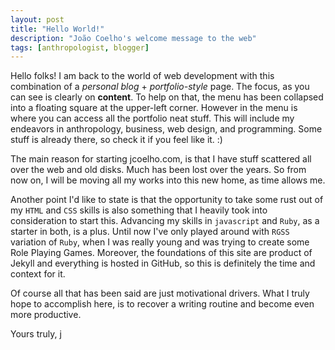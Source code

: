 ```yaml
---
layout: post
title: "Hello World!"
description: "João Coelho's welcome message to the web"
tags: [anthropologist, blogger]
---
```


Hello folks! I am back to the world of web development with this combination of a *personal blog* + *portfolio-style* page. The focus, as you can see is clearly on **content**. To help on that, the menu has been collapsed into a floating square at the upper-left corner. However in the menu is where you can access all the portfolio neat stuff. This will include my endeavors in anthropology, business, web design, and programming. Some stuff is already there, so check it if you feel like it. :)

The main reason for starting jcoelho.com, is that I have stuff scattered all over the web and old disks. Much has been lost over the years. So from now on, I will be moving all my works into this new home, as time allows me. 

Another point I'd like to state is that the opportunity to take some rust out of my `HTML` and `CSS` skills is also something that I heavily took into consideration to start this. Advancing my skills in `javascript` and `Ruby`, as a starter in both, is a plus. Until now I've only played around with `RGSS` variation of `Ruby`, when I was really young and was trying to create some Role Playing Games. Moreover, the foundations of this site are product of Jekyll and everything is hosted in GitHub, so this is definitely the time and context for it.

Of course all that has been said are just motivational drivers. What I truly hope to accomplish here, is to recover a writing routine and become even more productive.

Yours truly,
j